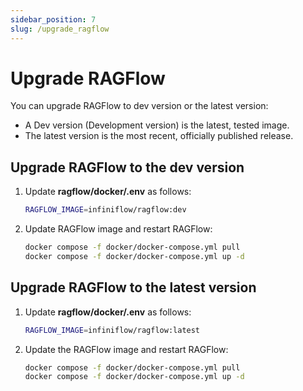 ```yaml
---
sidebar_position: 7
slug: /upgrade_ragflow
---
```


# Upgrade RAGFlow

You can upgrade RAGFlow to dev version or the latest version:

- A Dev version (Development version) is the latest, tested image.
- The latest version is the most recent, officially published release.

## Upgrade RAGFlow to the dev version

1. Update **ragflow/docker/.env** as follows:

   ```bash
   RAGFLOW_IMAGE=infiniflow/ragflow:dev
   ```

2. Update RAGFlow image and restart RAGFlow:

   ```bash
   docker compose -f docker/docker-compose.yml pull
   docker compose -f docker/docker-compose.yml up -d
   ```

## Upgrade RAGFlow to the latest version

1. Update **ragflow/docker/.env** as follows:

   ```bash
   RAGFLOW_IMAGE=infiniflow/ragflow:latest
   ```

2. Update the RAGFlow image and restart RAGFlow:

   ```bash
   docker compose -f docker/docker-compose.yml pull
   docker compose -f docker/docker-compose.yml up -d
   ```
